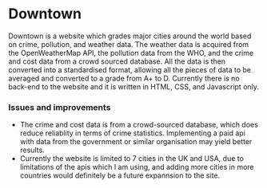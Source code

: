 # Downtown

Downtown is a website which grades major cities around the world based on crime, pollution, and weather data. The weather data is acquired from the OpenWeatherMap API, the pollution data from the WHO, and the crime and cost data from a crowd sourced database. All the data is then converted into a standardised format, allowing all the pieces of data to be averaged and converted to a grade from A+ to D. Currently there is no back-end to the website and it is written in HTML, CSS, and Javascript only.

### Issues and improvements

- The crime and cost data is from a crowd-sourced database, which does reduce reliablity in terms of crime statistics. Implementing a paid api with data from the government or similar organisation may yield better results.
- Currently the website is limited to 7 cities in the UK and USA, due to limitations of the apis which I am using, and adding more cities in more countries would definitely be a future expannsion to the site.
